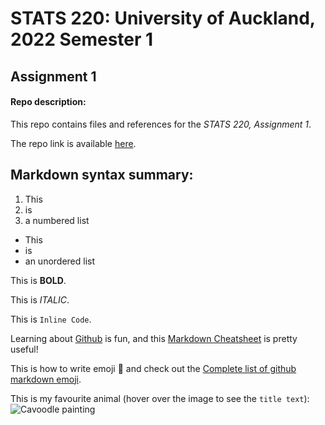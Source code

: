 # STATS 220: University of Auckland, 2022 Semester 1
## Assignment 1

#### Repo description:
This repo contains files and references for the *STATS 220, Assignment 1*.

The repo link is available [here](https://github.com/jean1415/stats220.git).

## Markdown syntax summary:
<!---this is how to make comments--->
<!---numbered list--->
1. This
2. is
3. a numbered list

<!---unordered list--->
* This
* is
* an unordered list

This is **BOLD**.

This is *ITALIC*.

This is `Inline Code`.

<!---this is how to use url links--->

Learning about [Github](https://github.com) is fun, and this [Markdown Cheatsheet](https://github.com/adam-p/markdown-here/wiki/Markdown-Cheatsheet) is pretty useful!

<!---this is how to use emojis: Complete list of github markdown emoji markup--->
This is how to write emoji :tiger: and check out the [Complete list of github markdown emoji](https://gist.github.com/rxaviers/7360908).

This is my favourite animal
(hover over the image to see the `title text`):
![](https://images.fineartamerica.com/images/artworkimages/mediumlarge/2/cavoodle-puppy-michael-miller.jpg "Cavoodle painting")



